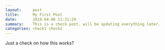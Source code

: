 ```yaml
---
layout:     post
title:      My First Post
date:       2018-04-08 11:21:29
summary:    This is a check post. will be updating everything later.
categories: check1 check2
---
```


Just a check on how this works?
